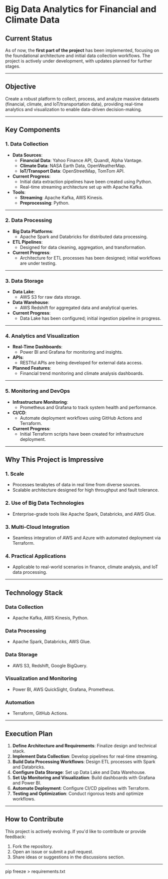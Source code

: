 
# Big Data Analytics for Financial and Climate Data

## **Current Status**
As of now, the **first part of the project** has been implemented, focusing on the foundational architecture and initial data collection workflows. The project is actively under development, with updates planned for further stages.

---

## **Objective**
Create a robust platform to collect, process, and analyze massive datasets (financial, climate, and IoT/transportation data), providing real-time analytics and visualization to enable data-driven decision-making.

---

## **Key Components**

### **1. Data Collection**
- **Data Sources**:
  - **Financial Data**: Yahoo Finance API, Quandl, Alpha Vantage.
  - **Climate Data**: NASA Earth Data, OpenWeatherMap.
  - **IoT/Transport Data**: OpenStreetMap, TomTom API.
- **Current Progress**:
  - Initial data extraction pipelines have been created using Python.
  - Real-time streaming architecture set up with Apache Kafka.
- **Tools**:
  - **Streaming**: Apache Kafka, AWS Kinesis.
  - **Preprocessing**: Python.

---

### **2. Data Processing**
- **Big Data Platforms**:
  - Apache Spark and Databricks for distributed data processing.
- **ETL Pipelines**:
  - Designed for data cleaning, aggregation, and transformation.
- **Current Progress**:
  - Architecture for ETL processes has been designed; initial workflows are under testing.

---

### **3. Data Storage**
- **Data Lake**:
  - AWS S3 for raw data storage.
- **Data Warehouse**:
  - AWS Redshift for aggregated data and analytical queries.
- **Current Progress**:
  - Data Lake has been configured; initial ingestion pipeline in progress.

---

### **4. Analytics and Visualization**
- **Real-Time Dashboards**:
  - Power BI and Grafana for monitoring and insights.
- **APIs**:
  - RESTful APIs are being developed for external data access.
- **Planned Features**:
  - Financial trend monitoring and climate analysis dashboards.

---

### **5. Monitoring and DevOps**
- **Infrastructure Monitoring**:
  - Prometheus and Grafana to track system health and performance.
- **CI/CD**:
  - Automate deployment workflows using GitHub Actions and Terraform.
- **Current Progress**:
  - Initial Terraform scripts have been created for infrastructure deployment.

---

## **Why This Project is Impressive**

### **1. Scale**
- Processes terabytes of data in real time from diverse sources.
- Scalable architecture designed for high throughput and fault tolerance.

### **2. Use of Big Data Technologies**
- Enterprise-grade tools like Apache Spark, Databricks, and AWS Glue.

### **3. Multi-Cloud Integration**
- Seamless integration of AWS and Azure with automated deployment via Terraform.

### **4. Practical Applications**
- Applicable to real-world scenarios in finance, climate analysis, and IoT data processing.

---

## **Technology Stack**

### **Data Collection**
- Apache Kafka, AWS Kinesis, Python.

### **Data Processing**
- Apache Spark, Databricks, AWS Glue.

### **Data Storage**
- AWS S3, Redshift, Google BigQuery.

### **Visualization and Monitoring**
- Power BI, AWS QuickSight, Grafana, Prometheus.

### **Automation**
- Terraform, GitHub Actions.

---

## **Execution Plan**
1. **Define Architecture and Requirements**: Finalize design and technical stack.
2. **Implement Data Collection**: Develop pipelines for real-time streaming.
3. **Build Data Processing Workflows**: Design ETL processes with Spark and Databricks.
4. **Configure Data Storage**: Set up Data Lake and Data Warehouse.
5. **Set Up Monitoring and Visualization**: Build dashboards with Grafana and Power BI.
6. **Automate Deployment**: Configure CI/CD pipelines with Terraform.
7. **Testing and Optimization**: Conduct rigorous tests and optimize workflows.

---

## **How to Contribute**
This project is actively evolving. If you'd like to contribute or provide feedback:
1. Fork the repository.
2. Open an issue or submit a pull request.
3. Share ideas or suggestions in the discussions section.

---
pip freeze > requirements.txt
